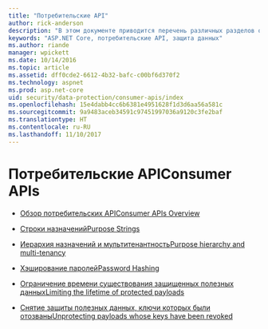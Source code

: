 ```yaml
---
title: "Потребительские API"
author: rick-anderson
description: "В этом документе приводится перечень различных разделов о защите данных потребительских API в ASP.NET Core."
keywords: "ASP.NET Core, потребительские API, защита данных"
ms.author: riande
manager: wpickett
ms.date: 10/14/2016
ms.topic: article
ms.assetid: dff0cde2-6612-4b32-bafc-c00bf6d370f2
ms.technology: aspnet
ms.prod: asp.net-core
uid: security/data-protection/consumer-apis/index
ms.openlocfilehash: 15e4dabb4cc6b6381e4951628f1d3d6aa56a581c
ms.sourcegitcommit: 9a9483aceb34591c97451997036a9120c3fe2baf
ms.translationtype: HT
ms.contentlocale: ru-RU
ms.lasthandoff: 11/10/2017
---
```

# <a name="consumer-apis"></a><span data-ttu-id="37161-104">Потребительские API</span><span class="sxs-lookup"><span data-stu-id="37161-104">Consumer APIs</span></span>

* [<span data-ttu-id="37161-105">Обзор потребительских API</span><span class="sxs-lookup"><span data-stu-id="37161-105">Consumer APIs Overview</span></span>](overview.md)

* [<span data-ttu-id="37161-106">Строки назначений</span><span class="sxs-lookup"><span data-stu-id="37161-106">Purpose Strings</span></span>](purpose-strings.md)

* [<span data-ttu-id="37161-107">Иерархия назначений и мультитенантность</span><span class="sxs-lookup"><span data-stu-id="37161-107">Purpose hierarchy and multi-tenancy</span></span>](purpose-strings-multitenancy.md)

* [<span data-ttu-id="37161-108">Хэширование паролей</span><span class="sxs-lookup"><span data-stu-id="37161-108">Password Hashing</span></span>](password-hashing.md)

* [<span data-ttu-id="37161-109">Ограничение времени существования защищенных полезных данных</span><span class="sxs-lookup"><span data-stu-id="37161-109">Limiting the lifetime of protected payloads</span></span>](limited-lifetime-payloads.md)

* [<span data-ttu-id="37161-110">Снятие защиты полезных данных, ключи которых были отозваны</span><span class="sxs-lookup"><span data-stu-id="37161-110">Unprotecting payloads whose keys have been revoked</span></span>](dangerous-unprotect.md)
